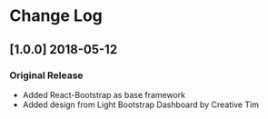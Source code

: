 # Change Log

## [1.0.0] 2018-05-12
### Original Release
- Added React-Bootstrap as base framework
- Added design from Light Bootstrap Dashboard by Creative Tim
